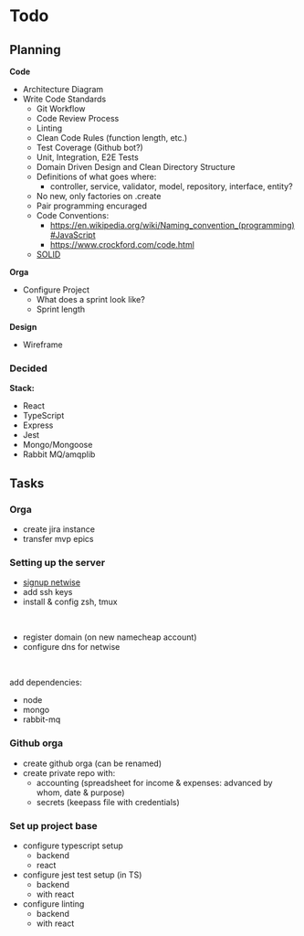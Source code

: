 # Todo

## Planning

**Code**
- Architecture Diagram
- Write Code Standards
  - Git Workflow
  - Code Review Process
  - Linting
  - Clean Code Rules (function length, etc.)
  - Test Coverage (Github bot?)
  - Unit, Integration, E2E Tests
  - Domain Driven Design and Clean Directory Structure
  - Definitions of what goes where:
    - controller, service, validator, model, repository, interface, entity?
  - No new, only factories on .create
  - Pair programming encuraged
  - Code Conventions:
    - https://en.wikipedia.org/wiki/Naming_convention_(programming)#JavaScript
    - https://www.crockford.com/code.html
  - [SOLID](https://en.wikipedia.org/wiki/SOLID)

**Orga**
- Configure Project
  - What does a sprint look like?
  - Sprint length

**Design**
- Wireframe

### Decided

**Stack:**
- React
- TypeScript
- Express
- Jest
- Mongo/Mongoose
- Rabbit MQ/amqplib

## Tasks

### Orga

- create jira instance
- transfer mvp epics

### Setting up the server

- [signup netwise](https://www.netwise.co.uk/students/)
- add ssh keys
- install & config zsh, tmux

<br>

- register domain (on new namecheap account)
- configure dns for netwise

<br>

add dependencies:
- node
- mongo
- rabbit-mq

### Github orga

- create github orga (can be renamed)
- create private repo with:
  - accounting (spreadsheet for income & expenses: advanced by whom, date & purpose)
  - secrets (keepass file with credentials)

### Set up project base

- configure typescript setup
  - backend
  - react
- configure jest test setup (in TS)
  - backend
  - with react
- configure linting
  - backend
  - with react
